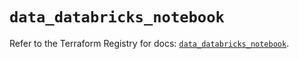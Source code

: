 # `data_databricks_notebook`

Refer to the Terraform Registry for docs: [`data_databricks_notebook`](https://registry.terraform.io/providers/databricks/databricks/1.50.0/docs/data-sources/notebook).
